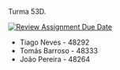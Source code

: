 Turma 53D.

[![Review Assignment Due Date](https://classroom.github.com/assets/deadline-readme-button-24ddc0f5d75046c5622901739e7c5dd533143b0c8e959d652212380cedb1ea36.svg)](https://classroom.github.com/a/REvBSC4c)

* Tiago Neves - 48292
* Tomás Barroso - 48333
* João Pereira - 48264
